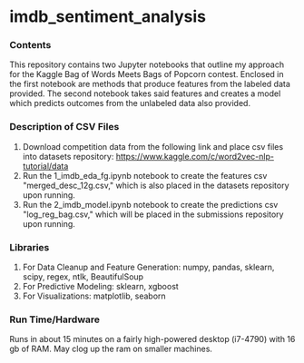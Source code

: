 # imdb_sentiment_analysis
### Contents
This repository contains two Jupyter notebooks that outline my approach for the Kaggle Bag of Words Meets Bags of Popcorn contest. Enclosed in the first notebook are methods that produce features from the labeled data provided. The second notebook takes said features and creates a model which predicts outcomes from the unlabeled data also provided.

### Description of CSV Files
1. Download competition data from the following link and place csv files into datasets repository: https://www.kaggle.com/c/word2vec-nlp-tutorial/data 
2. Run the 1_imdb_eda_fg.ipynb notebook to create the features csv "merged_desc_12g.csv," which is also placed in the datasets repository upon running.
3. Run the 2_imdb_model.ipynb notebook to create the predictions csv "log_reg_bag.csv," which will be placed in the submissions repository upon running.

### Libraries
1. For Data Cleanup and Feature Generation: numpy, pandas, sklearn, scipy, regex, ntlk, BeautifulSoup
2. For Predictive Modeling: sklearn, xgboost
3. For Visualizations: matplotlib, seaborn

### Run Time/Hardware
Runs in about 15 minutes on a fairly high-powered desktop (i7-4790) with 16 gb of RAM. May clog up the ram on smaller machines.
